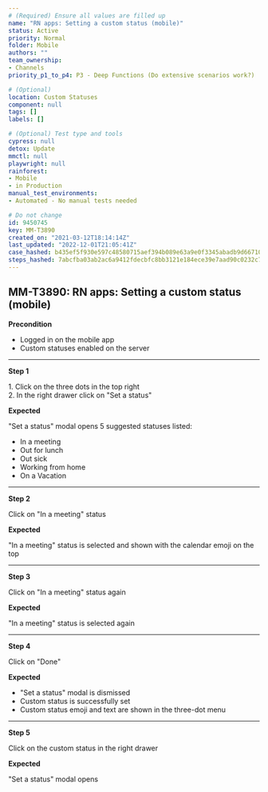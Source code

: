 ```yaml
---
# (Required) Ensure all values are filled up
name: "RN apps: Setting a custom status (mobile)"
status: Active
priority: Normal
folder: Mobile
authors: ""
team_ownership: 
- Channels
priority_p1_to_p4: P3 - Deep Functions (Do extensive scenarios work?)

# (Optional)
location: Custom Statuses
component: null
tags: []
labels: []

# (Optional) Test type and tools
cypress: null
detox: Update
mmctl: null
playwright: null
rainforest: 
- Mobile
- in Production
manual_test_environments: 
- Automated - No manual tests needed

# Do not change
id: 9450745
key: MM-T3890
created_on: "2021-03-12T18:14:14Z"
last_updated: "2022-12-01T21:05:41Z"
case_hashed: b435ef5f930e597c48580715aef394b089e63a9e0f3345abadb9d66710ff528e2c9ad442704b8efef1898728a566ef1e
steps_hashed: 7abcfba03ab2ac6a9412fdecbfc8bb3121e184ece39e7aad90c0232c732b3b1e9df87299a07f7edcf84b35293a9b71d8
---
```


<!-- (Auto-generated) Based on frontmatter's "key" and "name" -->

## MM-T3890: RN apps: Setting a custom status (mobile)

**Precondition**

- Logged in on the mobile app
- Custom statuses enabled on the server

---

**Step 1**

1\. Click on the three dots in the top right\
2\. In the right drawer click on "Set a status"

**Expected**

"Set a status" modal opens 5 suggested statuses listed:

- In a meeting
- Out for lunch
- Out sick
- Working from home
- On a Vacation

---

**Step 2**

Click on "In a meeting" status

**Expected**

"In a meeting" status is selected and shown with the calendar emoji on the top

---

**Step 3**

Click on "In a meeting" status again

**Expected**

"In a meeting" status is selected again

---

**Step 4**

Click on "Done"

**Expected**

- "Set a status" modal is dismissed
- Custom status is successfully set
- Custom status emoji and text are shown in the three-dot menu

---

**Step 5**

Click on the custom status in the right drawer

**Expected**

"Set a status" modal opens
